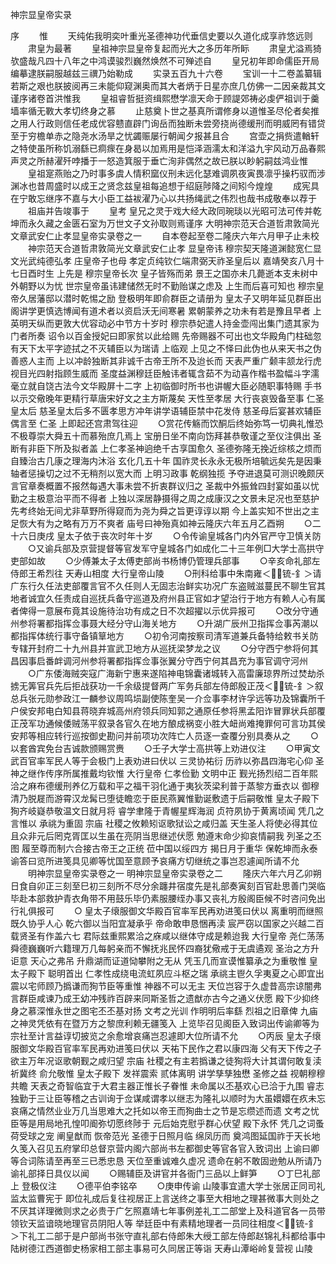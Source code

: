 <!-- { "loadSidebar": true } -->
神宗显皇帝实录

序
　　惟
　　天纯佑我明奕叶重光圣德神功代垂信史要以久道化成享祚悠远则
　　肃皇为最著
　　皇祖神宗显皇帝复起而光大之多历年所眎
　　肃皇尤溢焉猗欤盛哉凡四十八年之中鸿谟骏烈巍然焕然不可殚述自
　　皇兄初年即命儒臣开局编摹逮朕嗣服越兹三禩乃始勒成
　　实录五百九十六卷
　　宝训一十二卷盖纂辑若斯之艰也朕披阅再三未能仰窥渊奥而其大者炳于日星亦庶几仿佛一二因亲裁其文谨序诸卷首洪惟我
　　皇祖睿哲挺资缉熙懋学凛天命于顾諟郊祷必虔俨祖训于羹墙率循无斁大孝切终身之慕
　　止慈奠卜世之基真所谓修身以道惟圣尽伦者矣推之用人行政则信任老成优容戆直辟门询岳而独断未尝旁挠尚德缓刑而明威罔有错贷至于穷檐单赤之隐尧水汤旱之忧蠲赈屡行朝闻夕报甚且合
　　宫壶之捐赀遣輶轩之特使虽所称饥溺繇已痌瘝在身曷以加焉用是恺泽涵濡太和洋溢九宇风动万品春熙声灵之所赫濯歼哱播于一怒造箕服于垂亡洵非偶然之故已朕以眇躬嗣兹鸿业惟
　　皇祖寔燕贻之乃时事多虞人情积窳仪刑未远化瑟难调夙夜寅畏凛乎操朽驭而涉渊冰也昔周盛时以成王之贤念兹皇祖每追想于绍庭陟降之间矧今煌煌
　　成宪具在宁敢忘继序不嘉与大小臣工益袚濯乃心以共扬绳武之伟烈也哉书成敬奉以荐于
　　祖庙并告竣事于
　　皇考
皇兄之灵于戏大经大政同琬琰以光昭可法可传并乾坤而永久藏之金匮石室为万世文子文孙取则焉谨序
大明神宗范天合道哲肃敦简光文章武安仁止孝显皇帝实录卷之一
　　自本卷起至卷二隆庆六年六月甲子止未校
　　神宗范天合道哲肃敦简光文章武安仁止孝  显皇帝讳  穆宗契天隆道渊懿宽仁显文光武纯德弘孝  庄皇帝子也母  孝定贞纯钦仁端肃弼天祚圣皇后以  嘉靖癸亥八月十七日酉时生  上先是  穆宗皇帝长次  皇子皆殇而弟  景王之国亦未几薨逝本支未树中外朝野以为忧  世宗皇帝虽讳建储然无时不勤贻谋之虑及  上生而后喜可知也  穆宗皇帝久居藩邸以潜时乾惕之励  登极明年即俞群臣之请册为  皇太子又明年延见群臣出阁讲学更慎选博闻有道术者以资启沃无间寒暑  累朝蒙养之功未有若是豫且早者  上英明天纵而更敦大优容动必中节方十岁时  穆宗恭妃遣人持金壶闯出集门遗其家为门者所奏  诏令以百金授妃曰即家贫以此给赐  先帝赐器不可出也文华殿角门柱础忽有天下太平字迹拭之不灭辅臣以为瑞请  上临观  上见之不怿曰此伪也从来天书之伪善惑人主而  上以冲龄独断其非诚千古帝王所不及迨长而  天表严重广颡丰颔龙行虎视目光四射指顾生威而  圣度益渊穆廷臣触讳者辄含茹不为动喜作楷书盈幅斗字濡毫立就自饶古法今文华殿屏十二字  上初临御时所书也讲幄大臣必随职事特赐  手书以示交儆晚年更精行草唐宋好文之主方斯蔑矣  天性至孝居  大行丧哀毁备至事  仁圣皇太后  慈圣皇太后多不匮孝思方冲年讲学语辅臣禁中花发侍  慈圣母后宴甚欢辅臣偶言至  仁圣  上即起还宫肃驾往迎
　　○赏花传觞而饮酮后终始弥笃一切典礼惟恐不极尊崇大舜五十而慕殆庶几焉上  宝册日坐不南向饬拜甚恭敬谨之至仪注俱出  圣断有非臣下所及拟者盖  上仁孝圣神逈绝千古享国愈久  圣德弥隆无挽近综核之烦而自臻治古几康之理海内沐浴  玄化几五十年  国祚灵长永永无极所培毓远矣先是因秉轴者惩操切之过不无稍剂以宽大而  上明习政事  乾纲独揽  予夺进退莫可测识晚颇厌言官章奏概置不报然每遇大事未尝不折衷群议归之  圣裁中外振耸四封宴如虽以忧勤之主极意治平而不得者  上独以深居静摄得之周之成康汉之文景未足况也至慈护  先考终始无间尤非草野所得窥而为尧为舜之旨更谆谆以期  今上盖实知不世出之主足恢大有为之略有万万不爽者  庙号曰神殆真如神云隆庆六年五月乙酉朔
　　○二十六日庚戌  皇太子依于丧次时年十岁
　　○令传谕皇城各门内外官严守卫慎关防
　　○又谕兵部及京营提督等官发军守皇城各门如成化二十三年例□大学士高拱守吏部如故
　　○少傅兼太子太傅吏部尚书杨博仍管理兵部事
　　○辛亥命礼部左侍郎王希烈往  天寿山相度  大行皇帝山陵
　　○刑科给事中朱南雍＜锍-釒＞请广东行久任法吏部覆言官不久任则人无固志治鲜实功况广东盗贼滋蔓民不聊生官其地者诚宜久任责成自巡抚兵备守巡道及府州县正官如才望治行于地方有赖人心有属者俾得一意展布竟其设施待治功有成之日不次超擢以示优异报可
　　○改分守通州参将署都指挥佥事聂大经分守山海关地方
　　○升湖广辰州卫指挥佥事芮潮以都指挥体统行事守备镇筸地方
　　○初令河南按察司清军道兼兵备特给敕书关防专辖开封府二十九州县并宣武卫地方从巡抚梁梦龙之议
　　○分守西宁参将何其昌因事启番衅调河州参将署都指挥佥事张翼分守西宁何其昌充为事官调守河州
　　○广东倭海贼突寇广海新宁惠来遂陷神电锦囊诸城转入高雷廉琼界所过焚劫杀掳无筭官兵先后拒战获功一千余级提督两广军务兵部左侍郎殷正茂＜锍-釒＞叙总兵张元勋参政江一麟参议周鸣埙副使陈奎吴一介佥事李材许孚远等功及锦囊所千户侯安邦电白知县蒋晓弃城高州府领兵同知郭之通原任参将黑孟阳诈冒罪状兵部覆正茂军功通候倭贼荡平叙录各官久在地方酿成祸变小胜大衄尚难掩罪何可言功其侯安邦等相应转行巡按御史勘问并前项功次阵亡人员逐一查覆分别具奏从之
　　○以套酋宾免台吉诚款颁赐赏赉
　　○壬子大学士高拱等上劝进仪注
　　○甲寅文武百官率军民人等于会极门上表劝进曰伏以  三灵协祐衍  历祚以弥昌四海宅心仰  圣神之继作传序所属推戴均钦惟  大行皇帝  仁孝俭勤  文明中正  觐光扬烈绍二百年熙洽之麻布德缓刑养亿万载和平之福干羽化通于夷狄茨梁利普于蒸黎方垂衣以  御穆清乃脱屣而游霄汉龙髯已堕徒瞻恋于臣民燕翼惟勤诞敷遗于后嗣敬惟  皇太子殿下  狥齐岐嶷恭敬温文日就月将  睿学聿隆于青幄星辉海润  贞符夙协于黄离顷闻  凭几之言惟以  承祧为重固  宗庙  社稷之攸赖矧讴歌狱讼之咸归盖  天生圣人将使必得其位且众非元后罔克胥匡以生虽在亮阴当思继述伏愿  勉遵末命少抑哀情嗣我  列圣之丕图  履至尊而制六合接古帝王之正统  莅中国以绥四方  揭日月于重华  保乾坤而永泰  谕答曰览所进笺具见卿等忧国至意顾予哀痛方切继统之事岂忍遽闻所请不允
　　明神宗显皇帝实录卷之一
明神宗显皇帝实录卷之二
　　隆庆六年六月乙卯朔日食自卯正三刻至巳初三刻所不尽分余躔井宿度先是礼部奏寅刻百官赴思善门哭临毕赴本部救护青衣角带不用鼓乐毕仍素服腰绖办事又丧礼方殷阁臣候不时咨问免出行礼俱报可
　　○  皇太子缞服御文华殿百官率军民再劝进笺曰伏以  离重明而继照既久协乎人心  乾六御以当阳宜凝承乎  帝命敢申恳悃再渎  宸严窃以国家之兴越二百载贤圣有作盖六七  君际兹重熙累洽之庥咸以继体守成是赖迨我  大行皇帝  尧仁荡荡  舜德巍巍听六籍理万几每躬亲而不懈抚兆民怀四裔犹儆戒于无虞遹观  圣治之方升讵意  天心之弗吊  升鼎湖而证道恸攀附之无从  凭玉几而宣谟惟纂承之为重敬惟  皇太子殿下  聪明首出  仁孝性成绕电流虹夙应斗枢之瑞  承祧主鬯久孚夷夏之心即宜出震以宅师顾乃撝谦而狥节臣等重惟  神器不可以无主  天位岂容于久虚昔高宗谅闇弗言群臣咸谏乃成王幼冲残祚百辟来同斯圣哲之遗猷亦古今之通义伏愿  殿下少抑终身之慕深惟永世之图宅丕丕基对扬  文考之光训  作明明后率繇  烈祖之旧章俾  九庙之神灵凭依有在暨万方之黎庶利赖无疆笺入  上览毕召见阁臣入致词出传谕卿等为  宗社至计言益谆切披览之余愈增哀痛岂忍遽即大位所请不允
　　○丙辰  皇太子缞服御文华殿百官率军民再劝进笺曰伏以  天祐下民作之君以康四海  父有天下传之子欲主万年况讴歌朝觐之咸归望  宗庙  社稷之有主若撝谦之徒狥将大计其谓何敢复渎祈冀终  俞允敬惟  皇太子殿下  发祥震索  贰体离明  讲学孳孳独懋  圣修之益  视朝穆穆共瞻  天表之奇智临宜于大君主器正惟长子眷惟  未命属以丕基欢心已洽于九围  睿志独勤于三让臣等稽之古训询于佥谋咸谓孝以继志为隆礼以顺时为大虽嬛嬛在疚未忘哀痛之情然业业万几当思难大之托如以帝王而狥曲士之节是忘缵述而遗  文考之忧臣等是用局地孔惶叩阍弥切愿终陟于  元后始克慰乎群心伏望  殿下永怀  凭几之词蚤荷受球之宠  阐皇猷而  恢帝范光  圣德于日照月临  绵凤历而  奠鸿图延国祚于天长地久笺入召见五府掌印总督京营内阁六部尚书左都御史等官各官入致词出  上谕曰卿等合词陈请至再至三已悉忠恳  天位至重诚难久虚况  遗命在躬不敢固逊勉从所请乃  谕礼部择日具仪以闻
　　○赐辅臣及讲官并各衙门三品以上鲜笋
　　○丁巳礼部上  登极仪注
　　○德平伯李铭卒
　　○庚申传谕  山陵事宜遣大学士张居正同司礼监太监曹宪于  即位礼成后复往视居正上言送终之事至大相地之理甚微事大则处之不厌其详理微则求之必贵于广乞照嘉靖七年事例差礼工二部堂上及科道官各一员带领钦天监谙晓地理官员阴阳人等  举廷臣中有素精地理者一员同往相度＜锍-釒＞下礼工二部于是户部尚书张守直礼部右侍郎朱大绶工部左侍郎赵锦礼科都给事中陆树德江西道御史杨家相工部主事易可久同居正等诣  天寿山潭峪岭复营视  山陵
